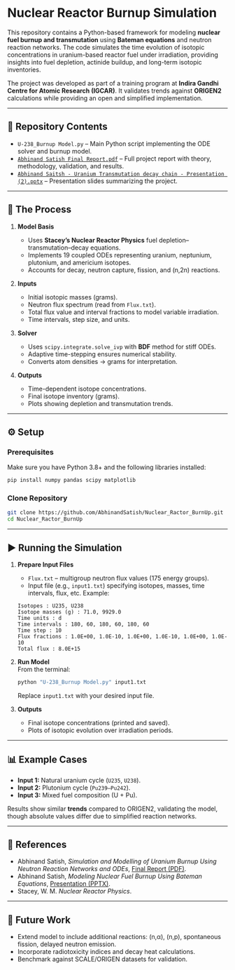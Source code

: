 # Nuclear Reactor Burnup Simulation  

This repository contains a Python-based framework for modeling **nuclear fuel burnup and transmutation** using **Bateman equations** and neutron reaction networks. The code simulates the time evolution of isotopic concentrations in uranium-based reactor fuel under irradiation, providing insights into fuel depletion, actinide buildup, and long-term isotopic inventories.  

The project was developed as part of a training program at **Indira Gandhi Centre for Atomic Research (IGCAR)**. It validates trends against **ORIGEN2** calculations while providing an open and simplified implementation.  

---

## 📂 Repository Contents  

- `U-238_Burnup Model.py` – Main Python script implementing the ODE solver and burnup model.  
- [`Abhinand Satish Final Report.pdf`](./https://github.com/AbhinandSatish/Nuclear_Ractor_BurnUp/blob/ba920b06af4606928e1b3efd1f3d5fbffae0cbc2/Reports/Abhinand%20Satish%20Final%20Report.pdf) – Full project report with theory, methodology, validation, and results.  
- [`Abhinand Saitsh - Uranium Transmutation decay chain - Presentation (2).pptx`](./Abhinand%20Saitsh%20-%20Uranium%20Transmutation%20decay%20chain%20-%20Presentation%20(2).pptx) – Presentation slides summarizing the project.  

---

## 🔬 The Process  

1. **Model Basis**  
   - Uses **Stacey’s Nuclear Reactor Physics** fuel depletion–transmutation–decay equations.  
   - Implements 19 coupled ODEs representing uranium, neptunium, plutonium, and americium isotopes.  
   - Accounts for decay, neutron capture, fission, and (n,2n) reactions.  

2. **Inputs**  
   - Initial isotopic masses (grams).  
   - Neutron flux spectrum (read from `Flux.txt`).  
   - Total flux value and interval fractions to model variable irradiation.  
   - Time intervals, step size, and units.  

3. **Solver**  
   - Uses `scipy.integrate.solve_ivp` with **BDF** method for stiff ODEs.  
   - Adaptive time-stepping ensures numerical stability.  
   - Converts atom densities → grams for interpretation.  

4. **Outputs**  
   - Time-dependent isotope concentrations.  
   - Final isotope inventory (grams).  
   - Plots showing depletion and transmutation trends.  

---

## ⚙️ Setup  

### Prerequisites  
Make sure you have Python 3.8+ and the following libraries installed:  

```bash
pip install numpy pandas scipy matplotlib
```

### Clone Repository  
```bash
git clone https://github.com/AbhinandSatish/Nuclear_Ractor_BurnUp.git
cd Nuclear_Ractor_BurnUp
```

---

## ▶️ Running the Simulation  

1. **Prepare Input Files**  
   - `Flux.txt` – multigroup neutron flux values (175 energy groups).  
   - Input file (e.g., `input1.txt`) specifying isotopes, masses, time intervals, flux, etc. Example:  

   ```
   Isotopes : U235, U238
   Isotope masses (g) : 71.0, 9929.0
   Time units : d
   Time intervals : 180, 60, 180, 60, 180, 60
   Time step : 10
   Flux fractions : 1.0E+00, 1.0E-10, 1.0E+00, 1.0E-10, 1.0E+00, 1.0E-10
   Total flux : 8.0E+15
   ```

2. **Run Model**  
   From the terminal:  

   ```bash
   python "U-238_Burnup Model.py" input1.txt
   ```

   Replace `input1.txt` with your desired input file.  

3. **Outputs**  
   - Final isotope concentrations (printed and saved).  
   - Plots of isotopic evolution over irradiation periods.  

---

## 📊 Example Cases  

- **Input 1:** Natural uranium cycle (`U235`, `U238`).  
- **Input 2:** Plutonium cycle (`Pu239–Pu242`).  
- **Input 3:** Mixed fuel composition (U + Pu).  

Results show similar **trends** compared to ORIGEN2, validating the model, though absolute values differ due to simplified reaction networks.  

---

## 📑 References  

- Abhinand Satish, *Simulation and Modelling of Uranium Burnup Using Neutron Reaction Networks and ODEs*, [Final Report (PDF)](./Abhinand%20Satish%20Final%20Report.pdf).  
- Abhinand Satish, *Modeling Nuclear Fuel Burnup Using Bateman Equations*, [Presentation (PPTX)](./Abhinand%20Saitsh%20-%20Uranium%20Transmutation%20decay%20chain%20-%20Presentation%20(2).pptx).  
- Stacey, W. M. *Nuclear Reactor Physics*.  

---

## 🔮 Future Work  

- Extend model to include additional reactions: (n,α), (n,p), spontaneous fission, delayed neutron emission.  
- Incorporate radiotoxicity indices and decay heat calculations.  
- Benchmark against SCALE/ORIGEN datasets for validation.  
